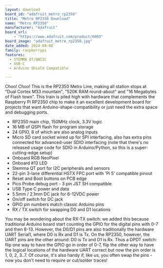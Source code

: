 ```yaml
---
layout: download
board_id: "adafruit_metro_rp2350"
title: "Metro RP2350 Download"
name: "Metro RP2350"
manufacturer: "Adafruit"
board_url:
    - "https://www.adafruit.com/product/6003"
board_image: "adafruit_metro_rp2350.jpg"
date_added: 2024-08-08
family: raspberrypi
features:
  - STEMMA QT/QWIIC
  - USB-C
  - Arduino Shield Compatible

---
```


Choo! Choo! This is the RP2350 Metro Line, making all station stops at "Dual Cortex M33 mountain", "520K RAM round-about" and "16 Megabytes of Flash town". This train is piled high with hardware that complements the Raspberry Pi RP2350 chip to make it an excellent development board for projects that want Arduino-shape-compatibility or just need the extra space and debugging ports.

* RP2350 main chip, 150MHz clock, 3.3V logic
* 16 MB of QSPI flash for program storage
* 24 GPIO, 8 of which are also analog inputs
* Micro SD card socket wired up for SPI interfacing, also has extra pins connected for advanced-user SDIO interfacing (note that there's no released usage code for SDIO in Arduino/Python, so this is a super-cutting-edge setup)
* Onboard RGB NeoPixel
* Onboard #13 LED
* Stemma QT port for I2C peripherals and sensors
* 22-pin 3-lane differential HSTX FPC port with 'Pi 5' compatible pinout
* Reset and Boot buttons on PCB edge
* Pico Probe debug port - 3 pin JST SH compatible
* USB Type C power and data
* 5.5mm / 2.1mm DC jack for 6-12VDC power
* On/off switch for DC jack
* GPIO pin numbers match classic Arduino pins
* RX / TX switch for swapping D0 and D1 locations

You may be wondering about the RX-TX switch: we added this because traditional Arduino board start counting the GPIO for the digital pins with 0-7 and then 8-13. However, the D0/D1 pins are also traditionally the hardware UART Serial1, where D0 is Rx and D1 is Tx. On the RP2350, however, the UART pins are the other around: D0 is Tx and D1 is Rx. Thus a DPDT switch: flip one way to have the GPIO go in order of 0-7, flip the other way to have the logical locations of the hardware UART correct but now the pin order is 1, 0, 2, 3..7. Of course, it's also handy if, like us, you often swap the pins - now you don't need to require or cut/solder traces!
